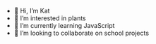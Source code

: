 - 👋 Hi, I’m Kat
- 👀 I’m interested in plants
- 🌱 I’m currently learning JavaScript
- 💞️ I’m looking to collaborate on school projects
<!-- - 📫 How to reach me ...-->

<!---
ktannehill/ktannehill is a ✨ special ✨ repository because its `README.md` (this file) appears on your GitHub profile.
You can click the Preview link to take a look at your changes.
--->
